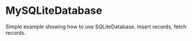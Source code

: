 # MySQLiteDatabase

Simple example showing how to use SQLiteDatabase. Insert records, fetch records.
